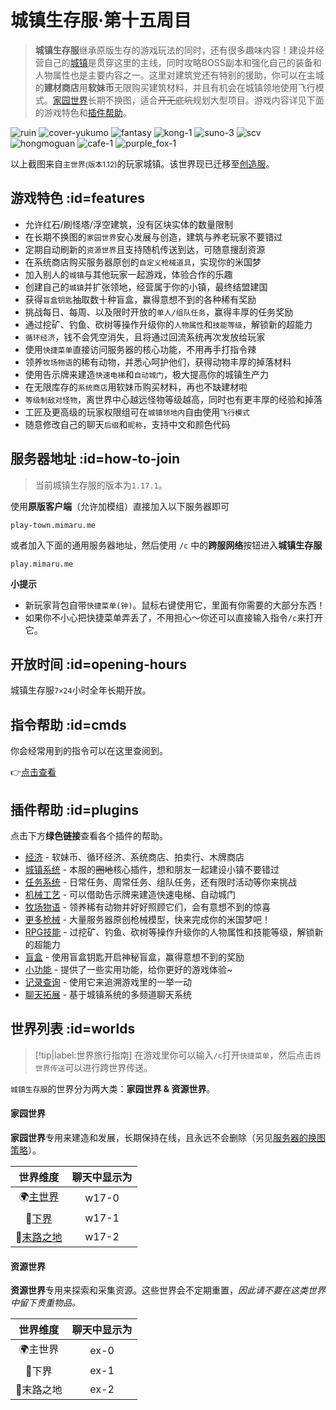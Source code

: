 # 城镇生存服·第十五周目

> **城镇生存服**继承原版生存的游戏玩法的同时，还有很多趣味内容！建设并经营自己的[城镇](/plugins/towny.md)是贯穿这里的主线，同时攻略BOSS副本和强化自己的装备和人物属性也是主要内容之一。这里对建筑党还有特别的援助，你可以在主城的**建材商店**用**软妹币**无限购买建筑材料，并且有机会在城镇领地使用飞行模式。[家园世界](#home_worlds)长期不换图，适合~~开无底坑~~规划大型项目。游戏内容详见下面的游戏特色和[插件帮助](#plugins)。

![ruin](https://mimaru-jp.oss-ap-northeast-1.aliyuncs.com/images/ruin.jpg ':class=img-small')
![cover-yukumo](https://mimaru-jp.oss-ap-northeast-1.aliyuncs.com/images/cover-yukumo-fixed.jpg ':class=img-small')
![fantasy](https://mimaru-jp.oss-ap-northeast-1.aliyuncs.com/images/fantasy.jpg ':class=img-small')
![kong-1](https://mimaru-jp.oss-ap-northeast-1.aliyuncs.com/images/kong-1.jpg ':class=img-small')
![suno-3](https://mimaru-jp.oss-ap-northeast-1.aliyuncs.com/images/suno-3.jpg ':class=img-small')
![scv](https://mimaru-jp.oss-ap-northeast-1.aliyuncs.com/images/scv.jpg ':class=img-small')
![hongmoguan](https://mimaru-jp.oss-ap-northeast-1.aliyuncs.com/images/hongmoguan.jpg ':class=img-small')
![cafe-1](https://mimaru-jp.oss-ap-northeast-1.aliyuncs.com/images/cafe-1.jpg ':class=img-small')
![purple_fox-1](https://mimaru-jp.oss-ap-northeast-1.aliyuncs.com/images/purple-fox-1.jpg ':class=img-small')

以上截图来自`主世界`<small>(版本1.12)</small>的玩家城镇。该世界现已迁移至[创造服](/mc-servers/creative.md)。

## 游戏特色 :id=features

- 允许红石/刷怪塔/浮空建筑，没有区块实体的数量限制
- 在长期不换图的`家园世界`安心发展与创造，建筑与养老玩家不要错过
- 定期自动刷新的`资源世界`且支持随机传送到达，可随意搜刮资源
- 在系统商店购买服务器原创的`自定义枪械道具`，实现你的米国梦
- 加入别人的`城镇`与其他玩家一起游戏，体验合作的乐趣
- 创建自己的`城镇`并扩张领地，经营属于你的小镇，最终结盟建国
- 获得`盲盒钥匙`抽取数十种盲盒，赢得意想不到的各种稀有奖励
- 挑战每日、每周、以及限时开放的`单人/组队任务`，赢得丰厚的任务奖励
- 通过挖矿、钓鱼、砍树等操作升级你的`人物属性`和`技能等级`，解锁新的超能力
- `循环经济`，钱不会凭空消失，且将通过回流系统再次发放给玩家
- 使用`快捷菜单`直接访问服务器的核心功能，不用再手打指令辣
- 领养`牧场物语`的稀有动物，并悉心呵护他们，获得动物丰厚的掉落材料
- 使用告示牌来建造`快速电梯`和`自动城门`，极大提高你的城镇生产力
- 在无限库存的`系统商店`用软妹币购买材料，再也不缺建材啦
- `等级制敌对怪物`，离世界中心越远怪物等级越高，同时也有更丰厚的经验和掉落
- 工匠及更高级的玩家权限组可在`城镇领地内`自由使用`飞行模式`
- 随意修改自己的聊天`后缀`和`昵称`，支持中文和颜色代码

## 服务器地址 :id=how-to-join

> 当前城镇生存服的版本为`1.17.1`。

使用**原版客户端**（允许加模组）直接加入以下服务器即可

    play-town.mimaru.me

或者加入下面的通用服务器地址，然后使用 `/c` 中的**跨服网络**按钮进入**城镇生存服**

    play.mimaru.me

**小提示**

- 新玩家背包自带`快捷菜单(钟)`。<kbd>鼠标右键</kbd>使用它，里面有你需要的大部分东西！
- 如果你不小心把快捷菜单弄丢了，不用担心～你还可以直接输入指令`/c`来打开它。

## 开放时间 :id=opening-hours

城镇生存服`7×24`小时全年长期开放。

## 指令帮助 :id=cmds

你会经常用到的指令可以在这里查阅到。

👉[点击查看](/navbar/cmds/survival.md)

## 插件帮助 :id=plugins

点击下方**绿色链接**查看各个插件的帮助。

- [经济](/plugins/eco.md) - 软妹币、循环经济、系统商店、拍卖行、木牌商店
- [城镇系统](/plugins/towny.md) - 本服的~~圈地~~核心插件，想和朋友一起建设小镇不要错过
- [任务系统](/plugins/quests.md) - 日常任务、周常任务、组队任务，还有限时活动等你来挑战
- [机械工艺](/plugins/craftbook.md) - 可以借助告示牌来建造快速电梯、自动城门
- [牧场物语](/plugins/farmfrenzy.md) - 领养稀有动物并好好照顾它们，会有意想不到的惊喜
- [更多枪械](/plugins/crackshot.md) - 大量服务器原创枪械模型，快来完成你的米国梦吧！
- [RPG技能](plugins/skills.md) - 过挖矿、钓鱼、砍树等操作升级你的人物属性和技能等级，解锁新的超能力
- [盲盒](/plugins/crates.md) - 使用盲盒钥匙开启神秘盲盒，赢得意想不到的奖励
- [小功能](/plugins/nu.md) - 提供了一些实用功能，给你更好的游戏体验~
- [记录查询](/plugins/logblock.md) - 使用它来追溯游戏里的一举一动
- [聊天拓展](/plugins/chatutil.md) - 基于城镇系统的多频道聊天系统

## 世界列表 :id=worlds

> [!tip|label:世界旅行指南]
> 在游戏里你可以输入`/c`打开`快捷菜单`，然后点击`跨世界传送`可以进行跨世界传送。

`城镇生存服`的世界分为两大类：**家园世界 & 资源世界**。

<!-- tabs:start -->

#### **家园世界**

<i class="fas fa-house-user"></i>**家园世界**专用来建造和发展，长期保持在线，且永远不会删除（另见[服务器的换图策略](/welcome/faq.md#save-policy)）。

|         世界维度         | 聊天中显示为 |
| :----------------------: | :----------: |
| 🌍[主世界][the_overworld] |    w17-0     |
|   👹[下界][the_nether]    |    w17-1     |
|   🌃[末路之地][the_end]   |    w17-2     |

#### **资源世界**

<i class="fas fa-tree"></i>**资源世界**专用来探索和采集资源。这些世界会不定期重置，<em>因此请不要在这类世界中留下贵重物品。</em>

| 世界维度  | 聊天中显示为 |
| :-------: | :----------: |
|  🌍主世界  |     ex-0     |
|   👹下界   |     ex-1     |
| 🌃末路之地 |     ex-2     |

<!-- tabs:end -->

[the_overworld]: https://minecraft-zh.gamepedia.com/%E4%B8%BB%E4%B8%96%E7%95%8C
[the_nether]: https://minecraft-zh.gamepedia.com/%E4%B8%8B%E7%95%8C
[the_end]: https://minecraft-zh.gamepedia.com/%E6%9C%AB%E8%B7%AF%E4%B9%8B%E5%9C%B0
[superflat]: https://minecraft-zh.gamepedia.com/%E8%B6%85%E5%B9%B3%E5%9D%A6%E4%B8%96%E7%95%8C
[bbs]: http://bbs.mimaru.me/
